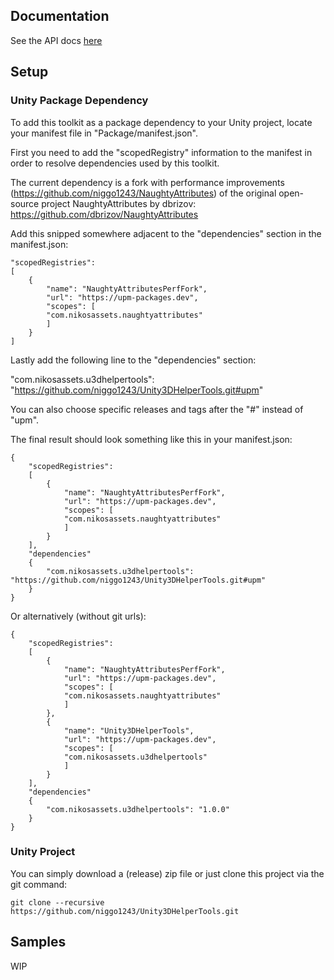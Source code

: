 ## Documentation

See the API docs <a href="https://niggo1243.github.io/Unity3DHelperTools/annotated.html">here</a>

## Setup

### Unity Package Dependency 

To add this toolkit as a package dependency to your Unity project, 
locate your manifest file in "Package/manifest.json".

First you need to add the "scopedRegistry" information to the manifest 
in order to resolve dependencies used by this toolkit.

The current dependency is a fork with performance improvements (https://github.com/niggo1243/NaughtyAttributes) of the original open-source project NaughtyAttributes by dbrizov:
https://github.com/dbrizov/NaughtyAttributes

Add this snipped somewhere adjacent to the "dependencies" section in the manifest.json:

```
"scopedRegistries": 
[
    {
        "name": "NaughtyAttributesPerfFork",
        "url": "https://upm-packages.dev",
        "scopes": [
        "com.nikosassets.naughtyattributes"
        ]
    }
]
```

Lastly add the following line to the "dependencies" section:

"com.nikosassets.u3dhelpertools": "https://github.com/niggo1243/Unity3DHelperTools.git#upm"

You can also choose specific releases and tags after the "#" instead of "upm".

The final result should look something like this in your manifest.json:

```
{
    "scopedRegistries": 
    [
        {
            "name": "NaughtyAttributesPerfFork",
            "url": "https://upm-packages.dev",
            "scopes": [
            "com.nikosassets.naughtyattributes"
            ]
        }
    ], 
    "dependencies" 
    {
        "com.nikosassets.u3dhelpertools": "https://github.com/niggo1243/Unity3DHelperTools.git#upm"
    }
}
```
Or alternatively (without git urls):

```
{
    "scopedRegistries": 
    [
        {
            "name": "NaughtyAttributesPerfFork",
            "url": "https://upm-packages.dev",
            "scopes": [
            "com.nikosassets.naughtyattributes"
            ]
        },
        {
            "name": "Unity3DHelperTools",
            "url": "https://upm-packages.dev",
            "scopes": [
            "com.nikosassets.u3dhelpertools"
            ]
        }
    ], 
    "dependencies" 
    {
        "com.nikosassets.u3dhelpertools": "1.0.0"
    }
}
```

### Unity Project

You can simply download a (release) zip file or just clone this project via the git command: 

```
git clone --recursive https://github.com/niggo1243/Unity3DHelperTools.git
```

## Samples

WIP



